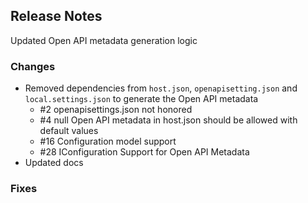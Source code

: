 ## Release Notes ##

Updated Open API metadata generation logic


### Changes ###

* Removed dependencies from `host.json`, `openapisetting.json` and `local.settings.json` to generate the Open API metadata
  * #2 openapisettings.json not honored
  * #4 null Open API metadata in host.json should be allowed with default values
  * #16 Configuration model support
  * #28 IConfiguration Support for Open API Metadata
* Updated docs


### Fixes ###


